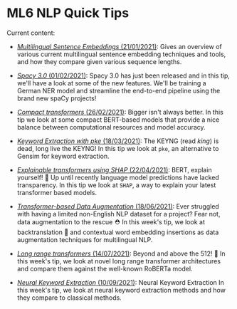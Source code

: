 # ML6 NLP Quick Tips

Current content:

-  [_Multilingual Sentence Embeddings_ (21/01/2021)](2021_01_21_multilingual_sentence_embeddings):
Gives an overview of various current multilingual sentence embedding techniques and tools, and
how they compare given various sequence lengths.

-  [_Spacy 3.0_ (01/02/2021)](2021_02_01_spacy_3_projects):
Spacy 3.0 has just been released and in this tip, we'll have a look at some of the new features.
We'll be training a German NER model and streamline the end-to-end pipeline using the brand new spaCy projects!

-  [_Compact transformers_ (26/02/2021)](2021_02_26_compact_transformers):
Bigger isn't always better. In this tip we look at some compact BERT-based models that provide a nice balance
between computational resources and model accuracy.

-  [_Keyword Extraction with pke_ (18/03/2021)](2021_03_18_pke_keyword_extraction):
The KEYNG (read *king*) is dead, long live the KEYNG!
In this tip we look at `pke`, an alternative to Gensim for keyword extraction.

-  [_Explainable transformers using SHAP_ (22/04/2021)](2021_04_22_shap_for_huggingface_transformers):
BERT, explain yourself! 📖
Up until recently language model predictions have lacked transparency. In this tip we look at `SHAP`, a way to explain your latest transformer based models.

-  [_Transformer-based Data Augmentation_ (18/06/2021)](2021_06_18_data_augmentation):
Ever struggled with having a limited non-English NLP dataset for a project? Fear not, data augmentation to the rescue ⛑️
In this week's tip, we look at backtranslation 🔀 and contextual word embedding insertions as data augmentation techniques for multilingual NLP. 

-  [_Long range transformers_ (14/07/2021)](2021_06_29_long_range_transformers):
Beyond and above the 512! 🏅 In this week's tip, we look at novel long range transformer architectures and compare them against the well-known RoBERTa model.

-  [_Neural Keyword Extraction_ (10/09/2021)](2021_09_10_neural_keyword_extraction):
Neural Keyword Extraction
In this week's tip, we look at neural keyword extraction methods and how they compare to classical methods.
